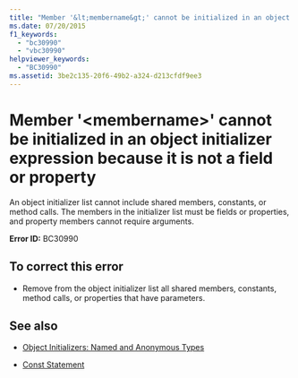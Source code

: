 ```yaml
---
title: "Member '&lt;membername&gt;' cannot be initialized in an object initializer expression because it is not a field or property"
ms.date: 07/20/2015
f1_keywords: 
  - "bc30990"
  - "vbc30990"
helpviewer_keywords: 
  - "BC30990"
ms.assetid: 3be2c135-20f6-49b2-a324-d213cfdf9ee3
---
```

# Member '&lt;membername&gt;' cannot be initialized in an object initializer expression because it is not a field or property
An object initializer list cannot include shared members, constants, or method calls. The members in the initializer list must be fields or properties, and property members cannot require arguments.  
  
 **Error ID:** BC30990  
  
## To correct this error  
  
-   Remove from the object initializer list all shared members, constants, method calls, or properties that have parameters.  
  
## See also
- [Object Initializers: Named and Anonymous Types](../../visual-basic/programming-guide/language-features/objects-and-classes/object-initializers-named-and-anonymous-types.md)




- [Const Statement](../../visual-basic/language-reference/statements/const-statement.md)
